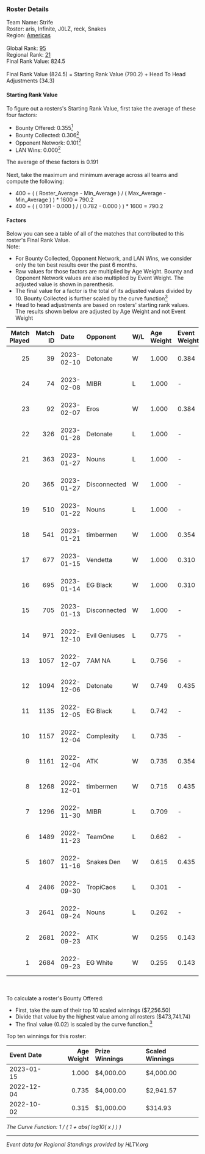 ### Roster Details<br />
Team Name: Strife<br />
Roster: aris, Infinite, J0LZ, reck, Snakes<br />
Region: [Americas]( ../standings_americas.md)<br />
<br />
Global Rank: [95](../standings_global.md)<br />
Regional Rank: [21]( ../standings_americas.md)<br />
Final Rank Value:  824.5<br />
<br />
Final Rank Value (824.5) = Starting Rank Value (790.2) + Head To Head Adjustments (34.3)<br />

#### Starting Rank Value<br />
To figure out a rosters's Starting Rank Value, first take the average of these four factors:<br />
- Bounty Offered: 0.355[<sup>1</sup>](#table2)
- Bounty Collected: 0.306[<sup>2</sup>](#table1)
- Opponent Network: 0.101[<sup>2</sup>](#table1)
- LAN Wins: 0.000[<sup>2</sup>](#table1)

The average of these factors is 0.191<br />
<br />
Next, take the maximum and minimum average across all teams and compute the following:<br />
- 400 + ( ( Roster_Average - Min_Average ) / ( Max_Average - Min_Average ) ) * 1600 = 790.2
- 400 + ( ( 0.191 - 0.000 ) / ( 0.782 - 0.000 ) ) * 1600 = 790.2


#### Factors<br />
Below you can see a table of all of the matches that contributed to this roster's Final Rank Value.<br />
Note:<br />

- For Bounty Collected, Opponent Network, and LAN Wins, we consider only the ten best results over the past 6 months.
- Raw values for those factors are multiplied by Age Weight. Bounty and Opponent Network values are also multiplied by Event Weight. The adjusted value is shown in parenthesis.
- The final value for a factor is the total of its adjusted values divided by 10. Bounty Collected is further scaled by the curve function[<sup>3</sup>](#curveFunction)
- Head to head adjustments are based on rosters' starting rank values. The results shown below are adjusted by Age Weight and not Event Weight
<span id="table1"></span><br />


| Match Played | Match ID | Date       | Opponent      | W/L | Age Weight | Event Weight | Bounty Collected | Opponent Network | LAN Wins  | H2H Adj. | Roster                                   |
| -: | -: | :- | :- | :- | :- | :- | :- | :- | :- | -: | :- |
|           25 |       39 | 2023-02-10 | Detonate      | W   | 1.000      | 0.384        | 0.008 (0.003)    | 0.400 (0.154)    | 0 (0.000) |    14.55 | aris, Infinite, J0LZ, reck, Snakes       |
|           24 |       74 | 2023-02-08 | MIBR          | L   | 1.000      | -            | -                | -                | -         |    -7.55 | aris, Infinite, J0LZ, reck, Snakes       |
|           23 |       92 | 2023-02-07 | Eros          | W   | 1.000      | 0.384        | 0.006 (0.002)    | 0.243 (0.094)    | 0 (0.000) |    12.44 | aris, Infinite, J0LZ, reck, Snakes       |
|           22 |      326 | 2023-01-28 | Detonate      | L   | 1.000      | -            | -                | -                | -         |   -18.43 | aris, Infinite, J0LZ, reck, Snakes       |
|           21 |      363 | 2023-01-27 | Nouns         | L   | 1.000      | -            | -                | -                | -         |   -12.80 | aris, Infinite, J0LZ, reck, Snakes       |
|           20 |      365 | 2023-01-27 | Disconnected  | W   | 1.000      | -            | -                | -                | 0 (0.000) |     5.31 | aris, Infinite, J0LZ, reck, Snakes       |
|           19 |      510 | 2023-01-22 | Nouns         | L   | 1.000      | -            | -                | -                | -         |   -13.72 | aris, becker, Infinite, J0LZ, Snakes     |
|           18 |      541 | 2023-01-21 | timbermen     | W   | 1.000      | 0.354        | 0.016 (0.006)    | 0.306 (0.108)    | 0 (0.000) |    13.73 | aris, Infinite, J0LZ, reck, Snakes       |
|           17 |      677 | 2023-01-15 | Vendetta      | W   | 1.000      | 0.310        | 0.017 (0.005)    | 0.361 (0.112)    | 0 (0.000) |    14.22 | aris, Infinite, J0LZ, reck, Snakes       |
|           16 |      695 | 2023-01-14 | EG Black      | W   | 1.000      | 0.310        | 0.024 (0.008)    | 0.362 (0.112)    | 0 (0.000) |    20.97 | aris, Infinite, J0LZ, reck, Snakes       |
|           15 |      705 | 2023-01-13 | Disconnected  | W   | 1.000      | -            | -                | -                | 0 (0.000) |     6.58 | aris, Infinite, J0LZ, reck, Snakes       |
|           14 |      971 | 2022-12-10 | Evil Geniuses | L   | 0.775      | -            | -                | -                | -         |    -4.52 | Infinite, J0LZ, reck, Snakes, tENSKI     |
|           13 |     1057 | 2022-12-07 | 7AM NA        | L   | 0.756      | -            | -                | -                | -         |   -19.32 | Infinite, J0LZ, jitter, reck, Snakes     |
|           12 |     1094 | 2022-12-06 | Detonate      | W   | 0.749      | 0.435        | 0.008 (0.003)    | 0.400 (0.130)    | 0 (0.000) |     9.58 | Infinite, J0LZ, jitter, reck, Snakes     |
|           11 |     1135 | 2022-12-05 | EG Black      | L   | 0.742      | -            | -                | -                | -         |    -8.77 | Infinite, J0LZ, jitter, reck, Snakes     |
|           10 |     1157 | 2022-12-04 | Complexity    | L   | 0.735      | -            | -                | -                | -         |    -1.20 | Infinite, J0LZ, jitter, reck, Snakes     |
|            9 |     1161 | 2022-12-04 | ATK           | W   | 0.735      | 0.354        | 0.070 (0.018)    | 0.646 (0.168)    | 0 (0.000) |    16.92 | Infinite, J0LZ, jitter, reck, Snakes     |
|            8 |     1268 | 2022-12-01 | timbermen     | W   | 0.715      | 0.435        | 0.016 (0.005)    | 0.306 (0.095)    | 0 (0.000) |    12.09 | Infinite, J0LZ, jitter, reck, Snakes     |
|            7 |     1296 | 2022-11-30 | MIBR          | L   | 0.709      | -            | -                | -                | -         |    -5.95 | Infinite, J0LZ, jitter, reck, Snakes     |
|            6 |     1489 | 2022-11-23 | TeamOne       | L   | 0.662      | -            | -                | -                | -         |    -7.46 | Infinite, J0LZ, jitter, reck, Snakes     |
|            5 |     1607 | 2022-11-16 | Snakes Den    | W   | 0.615      | 0.435        | -                | 0.059 (0.016)    | -         |     5.63 | Infinite, J0LZ, jitter, reck, Snakes     |
|            4 |     2486 | 2022-09-30 | TropiCaos     | L   | 0.301      | -            | -                | -                | -         |    -5.50 | D4rtyMontana, J0LZ, jitter, reck, Snakes |
|            3 |     2641 | 2022-09-24 | Nouns         | L   | 0.262      | -            | -                | -                | -         |    -3.31 | J0LZ, jitter, reck, SLIGHT, Snakes       |
|            2 |     2681 | 2022-09-23 | ATK           | W   | 0.255      | 0.143        | 0.070 (0.003)    | 0.646 (0.024)    | -         |     5.64 | J0LZ, jitter, reck, SLIGHT, Snakes       |
|            1 |     2684 | 2022-09-23 | EG White      | W   | 0.255      | 0.143        | 0.048 (0.002)    | -                | -         |     5.10 | J0LZ, jitter, reck, SLIGHT, Snakes       |

<br />
<span id="table2"></span><br />
To calculate a roster's Bounty Offered:<br />

- First, take the sum of their top 10 scaled winnings ($7,256.50)
- Divide that value by the highest value among all rosters ($473,741.74)
- The final value (0.02) is scaled by the curve function.[<sup>3</sup>](#curveFunction)

Top ten winnings for this roster:<br />

| Event Date | Age Weight | Prize Winnings | Scaled Winnings |
| :- | -: | :- | :- |
| 2023-01-15 |      1.000 | $4,000.00      | $4,000.00       |
| 2022-12-04 |      0.735 | $4,000.00      | $2,941.57       |
| 2022-10-02 |      0.315 | $1,000.00      | $314.93         |


<span id="curveFunction"></span>_The Curve Function: 1 / ( 1 + abs( log10( x ) ) )_<br />

---
_Event data for Regional Standings provided by HLTV.org_<br />
